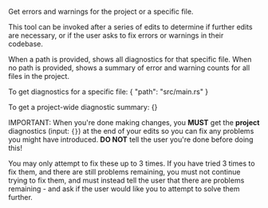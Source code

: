 Get errors and warnings for the project or a specific file.

This tool can be invoked after a series of edits to determine if further edits are necessary, or if the user asks to fix errors or warnings in their codebase.

When a path is provided, shows all diagnostics for that specific file.
When no path is provided, shows a summary of error and warning counts for all files in the project.

<example>
To get diagnostics for a specific file:
{
    "path": "src/main.rs"
}

To get a project-wide diagnostic summary:
{}
</example>

IMPORTANT: When you're done making changes, you **MUST** get the **project** diagnostics (input: `{}`) at the end of your edits so you can fix any problems you might have introduced. **DO NOT** tell the user you're done before doing this!

You may only attempt to fix these up to 3 times. If you have tried 3 times to fix them, and there are still problems remaining, you must not continue trying to fix them, and must instead tell the user that there are problems remaining - and ask if the user would like you to attempt to solve them further.
